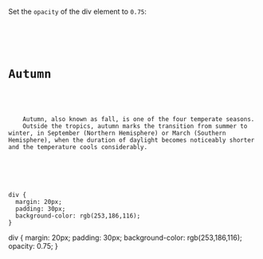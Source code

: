 Set the `opacity` of the div element to `0.75`:

<Editor lang="css" type="exercise">
<code>
<panel lang="html">
<div>
  <h1>Autumn</h1>
  <p>
    Autumn, also known as fall, is one of the four temperate seasons.
    Outside the tropics, autumn marks the transition from summer to winter, in September (Northern Hemisphere) or March (Southern Hemisphere), when the duration of daylight becomes noticeably shorter and the temperature cools considerably.
  </p>
</div>
</panel>
<panel lang="css">
div {
  margin: 20px;
  padding: 30px;
  background-color: rgb(253,186,116);
}
</panel>
</code>

<solution>
div {
  margin: 20px;
  padding: 30px;
  background-color: rgb(253,186,116);
  opacity: 0.75;
}
</solution>
</Editor>